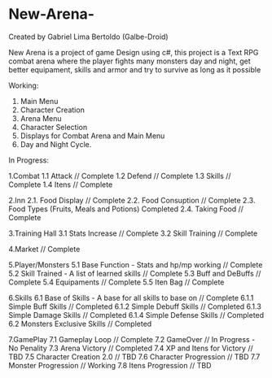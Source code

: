 # New-Arena-

Created by Gabriel Lima Bertoldo (Galbe-Droid)

New Arena is a project of game Design using c#, this project is a Text RPG combat arena where the player fights many monsters day and night, get better equipament, skills and armor and try to survive as long as it possible 

Working: 
  1. Main Menu 
  2. Character Creation 
  3. Arena Menu 
  4. Character Selection 
  5. Displays for Combat Arena and Main Menu 
  6. Day and Night Cycle.

In Progress:

  1.Combat
    1.1 Attack // Complete
    1.2 Defend // Complete
    1.3 Skills // Complete
    1.4 Itens // Complete
    
  2.Inn
    2.1. Food Display // Complete
    2.2. Food Consuption // Complete
    2.3. Food Types (Fruits, Meals and Potions) Completed 
    2.4. Taking Food // Complete
    
  3.Training Hall
    3.1 Stats Increase // Complete
    3.2 Skill Training // Complete
  
  4.Market // Complete 
  
  5.Player/Monsters
    5.1 Base Function - Stats and hp/mp working // Complete
    5.2 Skill Trained - A list of learned skills // Complete
    5.3 Buff and DeBuffs // Complete
    5.4 Equipaments // Complete
    5.5 Iten Bag // Complete
    
  6.Skills 
    6.1 Base of Skills - A base for all skills to base on // Complete
      6.1.1 Simple Buff Skills // Completed 
      6.1.2 Simple Debuff Skills // Completed
      6.1.3 Simple Damage Skills // Completed
      6.1.4 Simple Defense Skills // Completed 
    6.2 Monsters Exclusive Skills // Completed
    
  7.GamePlay
    7.1 Gameplay Loop // Complete
    7.2 GameOver // In Progress - No Penality
    7.3 Arena Victory // Completed
    7.4 XP and Itens for Victory // TBD
    7.5 Character Creation 2.0 // TBD
    7.6 Character Progression // TBD
    7.7 Monster Progression // Working
    7.8 Itens Progression // TBD  
